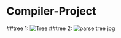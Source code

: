 # Compiler-Project
 
 ##tree 1:
![Tree](https://user-images.githubusercontent.com/66316400/226891247-040fe2d3-96ac-458b-abcd-9a0a27bd97f2.jpeg)
##tree 2:
![parse tree jpg](https://user-images.githubusercontent.com/66273172/226969305-a388cf88-8fee-4fee-8df6-3921803e3f93.png)
